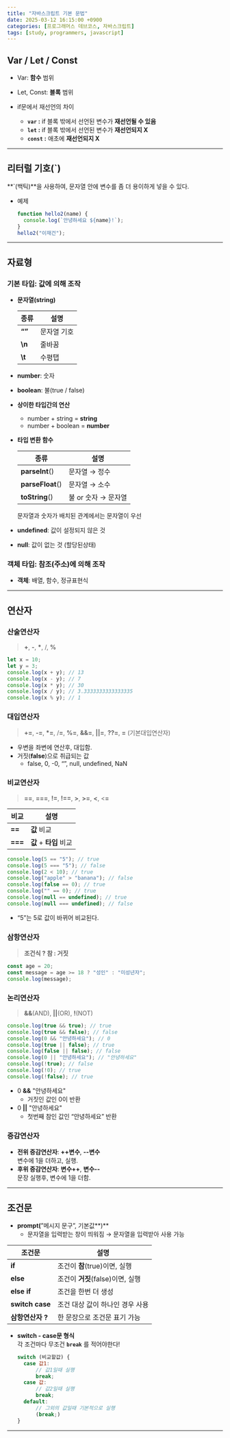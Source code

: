 ```yaml
---
title: "자바스크립트 기본 문법"
date: 2025-03-12 16:15:00 +0900
categories: [프로그래머스 데브코스, 자바스크립트]
tags: [study, programmers, javascript]
---
```


## Var / Let / Const

- Var: **<span class="blue2pen">함수</span>** 범위
- Let, Const: **<span class="blue2pen">블록</span>** 범위
- if문에서 재선언의 차이

  - **`var` :** if 블록 밖에서 선언된 변수가 **재선언될 수 있음**
  - **`let` :** if 블록 밖에서 선언된 변수가 **재선언되지 X**
  - **`const` :** 애초에 **재선언되지 X**

---

## 리터럴 기호(`)

**<span class="redpen">\`(백틱)</span>**을 사용하여, 문자열 안에 변수를 좀 더 용이하게 넣을 수 있다.

- 예제
  ```jsx
  function hello2(name) {
    console.log(`안녕하세요 ${name}!`);
  }
  hello2("이재건");
  ```

---

## 자료형

### 기본 타입: 값에 의해 조작

- **문자열(<span class="redpen">string</span>)**

  | 종류   | 설명        |
  | ------ | ----------- |
  | **“”** | 문자열 기호 |
  | **\n** | 줄바꿈      |
  | **\t** | 수평탭      |

- **<span class="redpen">number</span>**: 숫자
- **<span class="redpen">boolean</span>**: 불(true / false)
- **상이한 타입간의 연산**
  - <span class="redpen">number</span> + <span class="redpen">string</span> = **<span class="redpen">string</span>**
  - <span class="redpen">number</span> + <span class="redpen">boolean</span> = **<span class="redpen">number</span>**
- **타입 변환 함수**

  | 종류             | 설명                |
  | ---------------- | ------------------- |
  | **parseInt**()   | 문자열 → 정수       |
  | **parseFloat**() | 문자열 → 소수       |
  | **toString**()   | 불 or 숫자 → 문자열 |

  문자열과 숫자가 배치된 관계에서는 문자열이 우선

- **<span class="redpen">undefined</span>**: 값이 설정되지 않은 것
- **<span class="redpen">null</span>**: 값이 없는 것 (할당된상태)

### 객체 타입: 참조(주소)에 의해 조작

- **객체**: 배열, 함수, 정규표현식

---

## 연산자

### **산술연산자**

> **+**, **-**, **\***, /, **%**

```js
let x = 10;
let y = 3;
console.log(x + y); // 13
console.log(x - y); // 7
console.log(x * y); // 30
console.log(x / y); // 3.3333333333333335
console.log(x % y); // 1
```

### **대입연산자**

> **+=**, **-=**, **\*=**, /**=**, **%=**, **&&=**, **\|\|=**, **??=**, **=** (기본대입연산자)

- 우변을 좌변에 연산후, 대입함.
- 거짓(**<span class="redpen">false</span>**)으로 취급되는 값
  - <span class="redpen">false, 0, -0, “”, null, undefined, NaN</span>

### **비교연산자**

> **==**, **===**, **!=**, **!==**, **>**, **>=**, **<**, <**=**

| 비교    | 설명                   |
| ------- | ---------------------- |
| **==**  | **값** 비교            |
| **===** | **값** + **타입** 비교 |

```js
console.log(5 == "5"); // true
console.log(5 === "5"); // false
console.log(2 < 10); // true
console.log("apple" > "banana"); // false
console.log(false == 0); // true
console.log("" == 0); // true
console.log(null == undefined); // true
console.log(null === undefined); // false
```

- “5”는 5로 값이 바뀌어 비교된다.

### **삼항연산자**

> **조건식 ? 참 : 거짓**

```js
const age = 20;
const message = age >= 18 ? "성인" : "미성년자";
console.log(message);
```

### **논리연산자**

> **&&**(AND), **\|\|**(OR), **!**(NOT)

```js
console.log(true && true); // true
console.log(true && false); // false
console.log(0 && "안녕하세요"); // 0
console.log(true || false); // true
console.log(false || false); // false
console.log(0 || "안녕하세요"); // "안녕하세요"
console.log(!true); // false
console.log(!0); // true
console.log(!false); // true
```

- 0 **&&** "안녕하세요"
  - <span class="redpen">거짓인 값인 0</span>이 반환
- 0 **\|\|** "안녕하세요"
  - <span class="bluepen">첫번째 참인 값인 “안녕하세요”</span> 반환

### **증감연산자**

- **전위 증감연산자**: **<span class="greenpen">++</span>변수**, **<span class="greenpen">\-\-</span>변수**  
  변수에 1을 더하고, 실행.
- **후위 증감연산자**: **변수<span class="greenpen">++</span>**, **변수<span class="greenpen">\-\-</span>**  
  문장 실행후, 변수에 1을 더함.

---

## 조건문

- **prompt(**”메시지 문구”, 기본값**)**
  - 문자열을 입력받는 창이 띄워짐 → 문자열을 입력받아 사용 가능

| 조건문           | 설명                             |
| ---------------- | -------------------------------- |
| **if**           | 조건이 **참**(true)이면, 실행    |
| **else**         | 조건이 **거짓**(false)이면, 실행 |
| **else if**      | 조건을 한번 더 생성              |
| **switch case**  | 조건 대상 값이 하나인 경우 사용  |
| **삼항연산자 ?** | 한 문장으로 조건문 표기 가능     |

- **switch - case문 형식**  
  각 조건마다 무조건 **`break`** 를 적어야한다!
  ```js
  switch (비교할값) {
  	case 값1:
  		// 값1일때 실행
  		break;
  	case 값:
  		// 값2일때 실행
  		break;
  	default:
  		// 그외의 값일때 기본적으로 실행
  		(break;)
  }
  ```

---
